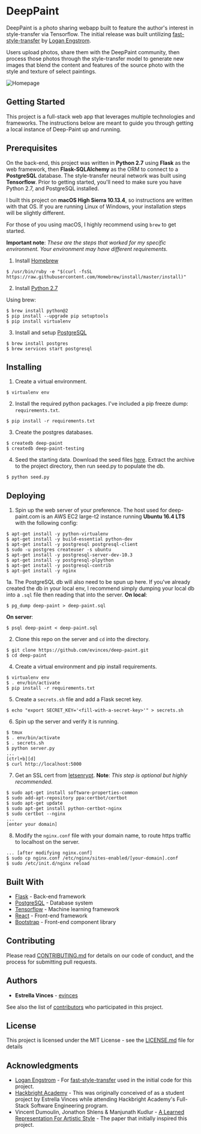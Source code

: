 # DeepPaint

DeepPaint is a photo sharing webapp built to feature the author's interest in style-transfer via Tensorflow. The initial release was built untilizing [fast-style-transfer](https://github.com/lengstrom/fast-style-transfer) by [Logan Engstrom](https://github.com/lengstrom).

Users upload photos, share them with the DeepPaint community, then process those photos through the style-transfer model to generate new images that blend the content and features of the source photo with the style and texture of select paintings.

![Homepage](http://cl.evinc.es/rix2/Image%202018-05-20%20at%202.04.45%20PM.png)

## Getting Started

This project is a full-stack web app that leverages multiple technologies and frameworks. The instructions below are meant to guide you through getting a local instance of Deep-Paint up and running.

## Prerequisites

On the back-end, this project was written in **Python 2.7** using **Flask** as the web framework, then **Flask-SQLAlchemy** as the ORM to connect to a **PostgreSQL** database. The style-transfer neural network was built using **Tensorflow**. Prior to getting started, you'll need to make sure you have Python 2.7, and PostgreSQL installed.

I built this project on **macOS High Sierra 10.13.4**, so instructions are written with that OS. If you are running Linux of Windows, your installation steps will be slightly different.

For those of you using macOS, I highly recommend using `brew` to get started.

**Important note**: _These are the steps that worked for my specific environment. Your environment may have different requirements._

1. Install [Homebrew](https://brew.sh/)

```
$ /usr/bin/ruby -e "$(curl -fsSL https://raw.githubusercontent.com/Homebrew/install/master/install)"
```

2. Install [Python 2.7](https://www.python.org/)

Using brew:
```
$ brew install python@2
$ pip install --upgrade pip setuptools
$ pip install virtualenv
```

3. Install and setup [PostgreSQL](https://www.postgresql.org/)

```
$ brew install postgres
$ brew services start postgresql
```

## Installing

1. Create a virtual environment.
```
$ virtualenv env
```

2. Install the required python packages. I've included a pip freeze dump: `requirements.txt`.
```
$ pip install -r requirements.txt
```

3. Create the postgres databases.
```
$ createdb deep-paint
$ createdb deep-paint-testing
```

4. Seed the starting data. Download the seed files [here](https://drive.google.com/file/d/1PdZL5JXdtsdnYMHjc-S36vb3shFrycUx/view?usp=sharing). Extract the archive to the project directory, then run seed.py to populate the db.
```
$ python seed.py
```

## Deploying

1. Spin up the web server of your preference. The host used for deep-paint.com is an AWS EC2 large-t2 instance running **Ubuntu 16.4 LTS** with the following config:
```
$ apt-get install -y python-virtualenv
$ apt-get install -y build-essential python-dev
$ apt-get install -y postgresql postgresql-client
$ sudo -u postgres createuser -s ubuntu
$ apt-get install -y postgresql-server-dev-10.3
$ apt-get install -y postgresql-plpython
$ apt-get install -y postgresql-contrib
$ apt-get install -y nginx
```

1a. The PostgreSQL db will also need to be spun up here. If you've already created the db in your local env, I recommend simply dumping your local db into a `.sql` file then reading that into the server.
**On local**:
```
$ pg_dump deep-paint > deep-paint.sql
```
**On server**:
```
$ psql deep-paint < deep-paint.sql
```

2. Clone this repo on the server and `cd` into the directory.
```
$ git clone https://github.com/evinces/deep-paint.git
$ cd deep-paint
```

4. Create a virtual environment and pip install requirements.
```
$ virtualenv env
$ . env/bin/activate
$ pip install -r requirements.txt
```

5. Create a `secrets.sh` file and add a Flask secret key.
```
$ echo "export SECRET_KEY='<fill-with-a-secret-key>'" > secrets.sh
```

6. Spin up the server and verify it is running.
```
$ tmux
$ . env/bin/activate
$ . secrets.sh
$ python server.py
...
[ctrl+b][d]
$ curl http://localhost:5000
```

7. Get an SSL cert from [letsenrypt](https://letsencrypt.org/).
**Note**: _This step is optional but highly recommended._
```
$ sudo apt-get install software-properties-common
$ sudo add-apt-repository ppa:certbot/certbot
$ sudo apt-get update
$ sudo apt-get install python-certbot-nginx
$ sudo certbot --nginx
...
[enter your domain]
```

8. Modify the `nginx.conf` file with your domain name, to route https traffic to localhost on the server.
```
... [after modifying nginx.conf]
$ sudo cp nginx.conf /etc/nginx/sites-enabled/[your-domain].conf
$ sudo /etc/init.d/nginx reload
```

## Built With

* [Flask](http://flask.pocoo.org/) - Back-end framework
* [PostgreSQL](https://www.postgresql.org/) - Database system
* [Tensorflow](https://www.tensorflow.org/) - Machine learning framework
* [React](https://reactjs.org/) - Front-end framework
* [Bootstrap](https://getbootstrap.com/) - Front-end component library

## Contributing

Please read [CONTRIBUTING.md](CONTRIBUTING.md) for details on our code of conduct, and the process for submitting pull requests.

## Authors

* **Estrella Vinces** - [evinces](https://github.com/evinces)

See also the list of [contributors](https://github.com/evinces/deep-paint/contributors) who participated in this project.

## License

This project is licensed under the MIT License - see the [LICENSE.md](LICENSE.md) file for details

## Acknowledgments

* [Logan Engstrom](https://github.com/lengstrom) - For [fast-style-transfer](https://github.com/lengstrom/fast-style-transfer) used in the initial code for this project.
* [Hackbright Academy](https://hackbrightacademy.com/) - This was originally conceived of as a student project by Estrella Vinces while attending Hackbright Academy's Full-Stack Software Engineering program.
* Vincent Dumoulin, Jonathon Shlens & Manjunath Kudlur - [A Learned Representation For Artistic Style](https://arxiv.org/abs/1610.07629) - The paper that initially inspired this project.
